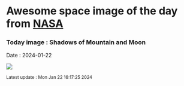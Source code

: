 
# Awesome space image of the day from [NASA](https://api.nasa.gov/)

### Today image : Shadows of Mountain and Moon
Date : 2024-01-22

![](https://apod.nasa.gov/apod/image/2401/GrivolaMoon_Micon_1080.jpg)

<small>Latest update : Mon Jan 22 16:17:25 2024</small>
        
